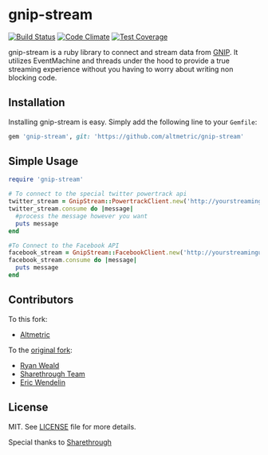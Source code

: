 # gnip-stream
[![Build Status](https://secure.travis-ci.org/altmetric/gnip-stream.png)](http://travis-ci.org/altmetric/gnip-stream)
[![Code Climate](https://codeclimate.com/github/altmetric/gnip-stream/badges/gpa.svg)](https://codeclimate.com/github/altmetric/gnip-stream)
[![Test Coverage](https://codeclimate.com/github/altmetric/gnip-stream/badges/coverage.svg)](https://codeclimate.com/github/altmetric/gnip-stream/coverage)

gnip-stream is a ruby library to connect and stream data from [GNIP](http://gnip.com/). It utilizes EventMachine and threads under the hood to provide a true streaming experience without you having to worry about writing non blocking code.

## Installation

Installing gnip-stream is easy. Simply add the following line to your
`Gemfile`:

```ruby
gem 'gnip-stream', git: 'https://github.com/altmetric/gnip-stream'
```

## Simple Usage

```ruby
require 'gnip-stream'

# To connect to the special twitter powertrack api
twitter_stream = GnipStream::PowertrackClient.new('http://yourstreamingurl.gnip.com', 'someuser', 'password')
twitter_stream.consume do |message|
  #process the message however you want
  puts message
end

#To Connect to the Facebook API
facebook_stream = GnipStream::FacebookClient.new('http://yourstreamingurl.gnip.com', 'someuser', 'password')
facebook_stream.consume do |message|
  puts message
end
```

## Contributors

To this fork:

* [Altmetric](https://github.com/altmetric)

To the [original fork](https://github.com/rweald/gnip-stream):

* [Ryan Weald](https://github.com/rweald)
* [Sharethrough Team](https://github.com/sharethrough)
* [Eric Wendelin](http://eriwen.com)

## License
MIT. See [LICENSE](./LICENSE) file for more details.

Special thanks to [Sharethrough](http://www.sharethrough.com/)
